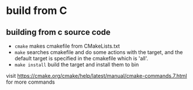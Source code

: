 # build from C

## building from c source code

- `cmake` makes cmakefile from CMakeLists.txt
- `make` searches cmakefile and do some actions with the target, and the default target is specified in the cmakefile which is 'all'.
- `make install` build the target and install them to bin

visit <https://cmake.org/cmake/help/latest/manual/cmake-commands.7.html> for more commands